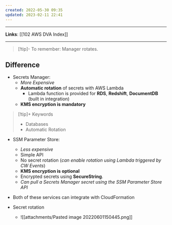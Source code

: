 ```yaml
---
created: 2022-05-30 09:35
updated: 2023-02-11 22:41
---
```

---
**Links**: [[102 AWS DVA Index]]

---
> [!tip]- To remember: Manager rotates.

## Difference
- Secrets Manager:
	- *More Expensive* 
	- **Automatic rotation** of secrets with AWS Lambda
		- Lambda function is provided for **RDS**, **Redshift**, **DocumentDB** (built in integration)
	- **KMS encryption is mandatory**

> [!tip]+ Keywords
> - Databases
> - Automatic Rotation

- SSM Parameter Store:
	- *Less expensive*
	- Simple API
	- No secret rotation (*can enable rotation using Lambda triggered by CW Events*)
	- **KMS encryption is optional**
	- Encrypted secrets using **SecureString**.
	- *Can pull a Secrets Manager secret using the SSM Parameter Store API*

- Both of these services can integrate with CloudFormation
- Secret rotation
	- ![[attachments/Pasted image 20220601150445.png]]